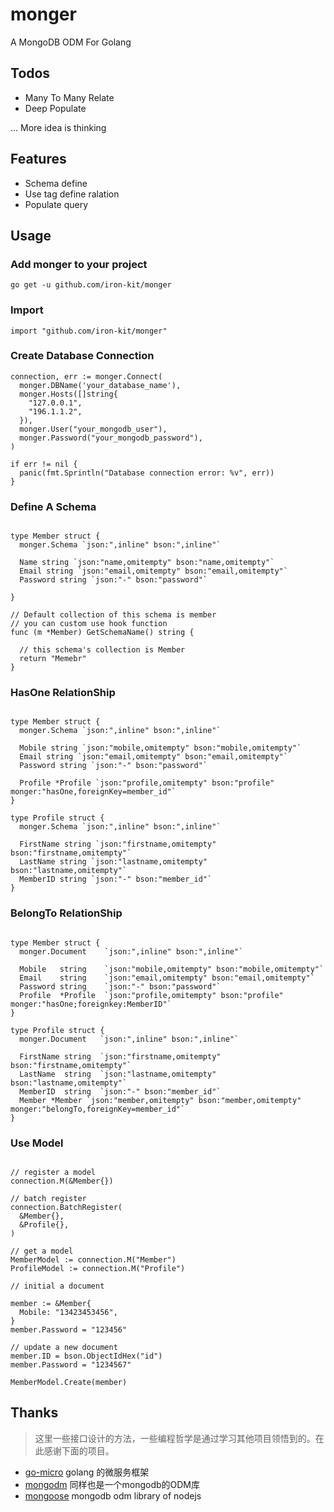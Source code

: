 # monger

A MongoDB ODM For Golang

## Todos

* Many To Many Relate
* Deep Populate

... More idea is thinking

## Features

* Schema define
* Use tag define ralation
* Populate query

## Usage

### Add monger to your project

```text
go get -u github.com/iron-kit/monger
```

### Import

```golang
import "github.com/iron-kit/monger"
```

### Create Database Connection

```golang
connection, err := monger.Connect(
  monger.DBName('your_database_name'),
  monger.Hosts([]string{
    "127.0.0.1",
    "196.1.1.2",
  }),
  monger.User("your_mongodb_user"),
  monger.Password("your_mongodb_password"),
)

if err != nil {
  panic(fmt.Sprintln("Database connection error: %v", err))
}

```

### Define A Schema

```golang

type Member struct {
  monger.Schema `json:",inline" bson:",inline"`
  
  Name string `json:"name,omitempty" bson:"name,omitempty"`
  Email string `json:"email,omitempty" bson:"email,omitempty"`
  Password string `json:"-" bson:"password"`

}

// Default collection of this schema is member
// you can custom use hook function
func (m *Member) GetSchemaName() string {

  // this schema's collection is Member
  return "Memebr"
}

```

### HasOne RelationShip

```golang

type Member struct {
  monger.Schema `json:",inline" bson:",inline"`
  
  Mobile string `json:"mobile,omitempty" bson:"mobile,omitempty"`
  Email string `json:"email,omitempty" bson:"email,omitempty"`
  Password string `json:"-" bson:"password"`

  Profile *Profile `json:"profile,omitempty" bson:"profile" monger:"hasOne,foreignKey=member_id"`
}

type Profile struct {
  monger.Schema `json:",inline" bson:",inline"`

  FirstName string `json:"firstname,omitempty" bson:"firstname,omitempty"`
  LastName string `json:"lastname,omitempty" bson:"lastname,omitempty"`
  MemberID string `json:"-" bson:"member_id"`
}
```

### BelongTo RelationShip

```golang

type Member struct {
  monger.Document    `json:",inline" bson:",inline"`
  
  Mobile   string    `json:"mobile,omitempty" bson:"mobile,omitempty"`
  Email    string    `json:"email,omitempty" bson:"email,omitempty"`
  Password string    `json:"-" bson:"password"`
  Profile  *Profile  `json:"profile,omitempty" bson:"profile" monger:"hasOne;foreignkey:MemberID"`
}

type Profile struct {
  monger.Document   `json:",inline" bson:",inline"`

  FirstName string  `json:"firstname,omitempty" bson:"firstname,omitempty"`
  LastName  string  `json:"lastname,omitempty" bson:"lastname,omitempty"`
  MemberID  string  `json:"-" bson:"member_id"`
  Member *Member `json:"member,omitempty" bson:"member,omitempty" monger:"belongTo,foreignKey=member_id"`
}
```

### Use Model

```golang

// register a model
connection.M(&Member{})

// batch register
connection.BatchRegister(
  &Member{},
  &Profile{},
)

// get a model
MemberModel := connection.M("Member")
ProfileModel := connection.M("Profile")

// initial a document

member := &Member{
  Mobile: "13423453456",
}
member.Password = "123456"

// update a new document
member.ID = bson.ObjectIdHex("id")
member.Password = "1234567"

MemberModel.Create(member)

```

## Thanks

> 这里一些接口设计的方法，一些编程哲学是通过学习其他项目领悟到的。在此感谢下面的项目。

* [go-micro](https://github.com/micro/go-micro) golang 的微服务框架
* [mongodm](https://github.com/zebresel-com/mongodm) 同样也是一个mongodb的ODM库
* [mongoose](http://mongoosejs.com/) mongodb odm library of nodejs
